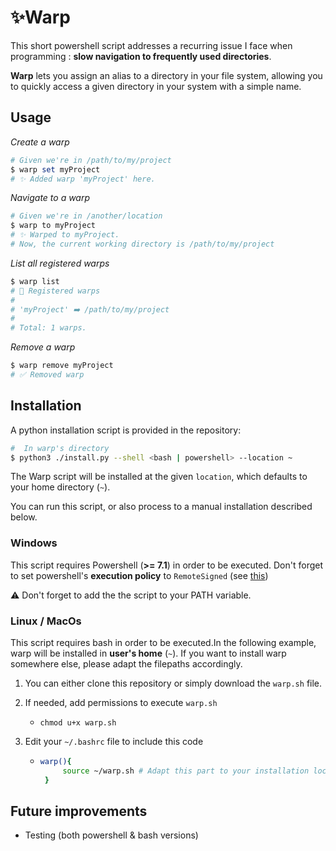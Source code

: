 # ✨Warp

This short powershell script addresses a recurring issue I face when programming : **slow navigation to frequently used directories**.

**Warp** lets you assign an alias to a directory in your file system, allowing you to quickly access a given directory in your system with a simple name.

## Usage

_Create a warp_

```powershell
# Given we're in /path/to/my/project
$ warp set myProject
# ✨ Added warp 'myProject' here.
```

_Navigate to a warp_

```powershell
# Given we're in /another/location
$ warp to myProject
# ✨ Warped to myProject.
# Now, the current working directory is /path/to/my/project
```

_List all registered warps_

```powershell
$ warp list
# 📖 Registered warps
#
# 'myProject' ➡️ /path/to/my/project
#
# Total: 1 warps.
```

_Remove a warp_

```powershell
$ warp remove myProject
# ✅ Removed warp
```

## Installation

A python installation script is provided in the repository:

```bash
#  In warp's directory
$ python3 ./install.py --shell <bash | powershell> --location ~
```

The Warp script will be installed at the given `location`, which defaults to your home directory (`~`).

You can run this script, or also process to a manual installation described below.

### Windows

This script requires Powershell (**>= 7.1**) in order to be executed.
Don't forget to set powershell's **execution policy** to `RemoteSigned` (see [this](https://learn.microsoft.com/en-us/powershell/module/microsoft.powershell.security/set-executionpolicy?view=powershell-7.5))

⚠️ Don't forget to add the the script to your PATH variable.

### Linux / MacOs

This script requires bash in order to be executed.In the following example, warp will be installed in **user's home** (`~`). If you want to install warp somewhere else, please adapt the filepaths accordingly.

1. You can either clone this repository or simply download the `warp.sh` file.

2. If needed, add permissions to execute `warp.sh`

   - `chmod u+x warp.sh`

3. Edit your `~/.bashrc` file to include this code

   - ```bash
     warp(){
          source ~/warp.sh # Adapt this part to your installation location and/or method
      }
     ```

## Future improvements

- Testing (both powershell & bash versions)

